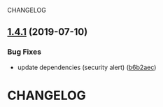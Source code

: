 CHANGELOG

## [1.4.1](https://github.com/raulfdm/generator-react-component-library/compare/v1.4.0...v1.4.1) (2019-07-10)


### Bug Fixes

* update dependencies (security alert) ([b6b2aec](https://github.com/raulfdm/generator-react-component-library/commit/b6b2aec))

# CHANGELOG
